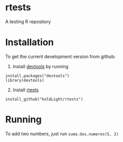 # rtests
A testing R repository

# Installation
To get the current development version from github:

1. Install [devtools](http://cran.r-project.org/web/packages/devtools/index.html) by running 
```
install.packages("devtools")
library(devtools)
```

2. Install [rtests](https://github.com/koldLight/rtests)
```
install_github("koldLight/rtests")
```

# Running

To add two numbers, just run `suma.dos.numeros(5, 2)`
